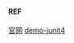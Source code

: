 #### REF
[官网](https://alibaba.github.io/testable-mock/)
[demo-junit4](https://github.com/alibaba/testable-mock/tree/junit4/demo/java-demo/src/test/java/com/alibaba/testable/demo)
